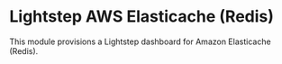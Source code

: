 # Lightstep AWS Elasticache (Redis)

This module provisions a Lightstep dashboard for Amazon Elasticache (Redis).

